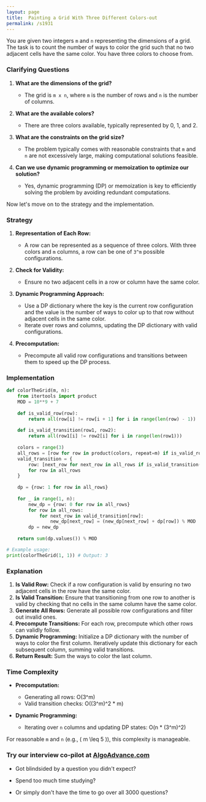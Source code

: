 ```yaml
---
layout: page
title:  Painting a Grid With Three Different Colors-out
permalink: /s1931
---
```


You are given two integers `m` and `n` representing the dimensions of a grid. The task is to count the number of ways to color the grid such that no two adjacent cells have the same color. You have three colors to choose from.

### Clarifying Questions

1. **What are the dimensions of the grid?**
   - The grid is `m x n`, where `m` is the number of rows and `n` is the number of columns.
  
2. **What are the available colors?**
   - There are three colors available, typically represented by 0, 1, and 2.

3. **What are the constraints on the grid size?**
   - The problem typically comes with reasonable constraints that `m` and `n` are not excessively large, making computational solutions feasible.

4. **Can we use dynamic programming or memoization to optimize our solution?**
   - Yes, dynamic programming (DP) or memoization is key to efficiently solving the problem by avoiding redundant computations.

Now let's move on to the strategy and the implementation.

### Strategy

1. **Representation of Each Row:**
   - A row can be represented as a sequence of three colors. With three colors and `m` columns, a row can be one of `3^m` possible configurations.
   
2. **Check for Validity:**
   - Ensure no two adjacent cells in a row or column have the same color.

3. **Dynamic Programming Approach:**
   - Use a DP dictionary where the key is the current row configuration and the value is the number of ways to color up to that row without adjacent cells in the same color.
   - Iterate over rows and columns, updating the DP dictionary with valid configurations.

4. **Precomputation:**
   - Precompute all valid row configurations and transitions between them to speed up the DP process.

### Implementation

```python
def colorTheGrid(m, n):
    from itertools import product
    MOD = 10**9 + 7
    
    def is_valid_row(row):
        return all(row[i] != row[i + 1] for i in range(len(row) - 1))
    
    def is_valid_transition(row1, row2):
        return all(row1[i] != row2[i] for i in range(len(row1)))
    
    colors = range(3)
    all_rows = [row for row in product(colors, repeat=m) if is_valid_row(row)]
    valid_transition = {
        row: [next_row for next_row in all_rows if is_valid_transition(row, next_row)]
        for row in all_rows
    }
    
    dp = {row: 1 for row in all_rows}
    
    for _ in range(1, n):
        new_dp = {row: 0 for row in all_rows}
        for row in all_rows:
            for next_row in valid_transition[row]:
                new_dp[next_row] = (new_dp[next_row] + dp[row]) % MOD
        dp = new_dp
    
    return sum(dp.values()) % MOD

# Example usage:
print(colorTheGrid(1, 1)) # Output: 3
```

### Explanation

1. **Is Valid Row:** Check if a row configuration is valid by ensuring no two adjacent cells in the row have the same color.
2. **Is Valid Transition:** Ensure that transitioning from one row to another is valid by checking that no cells in the same column have the same color.
3. **Generate All Rows:** Generate all possible row configurations and filter out invalid ones.
4. **Precompute Transitions:** For each row, precompute which other rows can validly follow.
5. **Dynamic Programming:** Initialize a DP dictionary with the number of ways to color the first column. Iteratively update this dictionary for each subsequent column, summing valid transitions.
6. **Return Result:** Sum the ways to color the last column.

### Time Complexity

- **Precomputation:**
  - Generating all rows: O(3^m)
  - Valid transition checks: O((3^m)^2 * m)

- **Dynamic Programming:**
  - Iterating over `n` columns and updating DP states: O(n * (3^m)^2)

For reasonable `m` and `n` (e.g., \( m \leq 5 \)), this complexity is manageable.


### Try our interview co-pilot at [AlgoAdvance.com](https://algoAdvance.com)

- Got blindsided by a question you didn't expect?

- Spend too much time studying?

- Or simply don't have the time to go over all 3000 questions?


